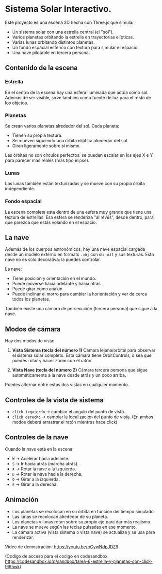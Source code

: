 # Sistema Solar Interactivo.

Este proyecto es una escena 3D hecha con Three.js que simula:

* Un sistema solar con una estrella central (el "sol").
* Varios planetas orbitando la estrella en trayectorias elípticas.
* Varias lunas orbitando distintos planetas.
* Un fondo espacial esférico con textura para simular el espacio.
* Una nave pilotable en tercera persona.

## Contenido de la escena

### Estrella

En el centro de la escena hay una esfera iluminada que actúa como sol. Además de ser visible, sirve también como fuente de luz para el resto de los objetos.

### Planetas

Se crean varios planetas alrededor del sol. Cada planeta:

* Tienen su propia textura.
* Se mueven siguiendo una órbita elíptica alrededor del sol.
* Giran ligeramente sobre sí mismo.

Las órbitas no son círculos perfectos: se pueden escalar en los ejes X e Y para parecer más reales (más tipo elipse).

### Lunas

Las lunas también están texturizadas y se mueve con su propia órbita independiente.

### Fondo espacial

La escena completa está dentro de una esfera muy grande que tiene una textura de estrellas. Esa esfera se renderiza "al revés", desde dentro, para que parezca que estás volando en el espacio.


## La nave

Además de los cuerpos astronómicos, hay una nave espacial cargada desde un modelo externo en formato `.obj` con su `.mtl` y sus texturas. Esta nave no es solo decorativa: la puedes controlar.

La nave:

* Tiene posición y orientación en el mundo.
* Puede moverse hacia adelante y hacia atrás.
* Puede girar como anakin.
* Puede inclinar el morro para cambiar la horientación y ver de cerca todos los planetas.

También existe una cámara de persecución (tercera persona) que sigue a la nave.

## Modos de cámara

Hay dos modos de vista:

1. **Vista Sistema (tecla del número 1)**
   Cámara lejana/orbital para observar el sistema solar completo.
   Esta cámara tiene OrbitControls, o sea que puedes rotar y hacer zoom con el ratón.

2. **Vista Nave (tecla del número 2)**
   Cámara tercera persona que sigue automáticamente a la nave desde atrás y un poco arriba.

Puedes alternar entre estas dos vistas en cualquier momento.

## Controles de la vista de sistema
* `click izquierdo` → cambiar el angulo del punto de vista.
* `click derecho` → cambiar la localización del punto de vista.
  (En ambos modos deberá arrastrar el ratón mientras hace click)
## Controles de la nave

Cuando la nave está en la escena:

* `W` → Acelerar hacia adelante.
* `S` → Ir hacia atrás (marcha atrás).
* `A` → Rotar la nave a la izquierda.
* `D` → Rotar la nave hacia la derecha.
* `Q` → Girar a la izquierda.
* `E` → Girar a la derecha.



## Animación

* Los planetas se recolocan en su órbita en función del tiempo simulado.
* Las lunas se recolocan alrededor de su planeta.
* Los planetas y lunas rotan sobre su propio eje para dar más realismo.
* La nave se mueve según las teclas pulsadas en ese momento.
* La cámara activa (vista sistema o vista nave) se actualiza y se usa para renderizar.

Video de demostración: https://youtu.be/pGywNdpJDZ8


(Codigo de acceso para el codigo en codesandbox: https://codesandbox.io/p/sandbox/tarea-6-estrella-y-planetas-con-click-9l95wk)

